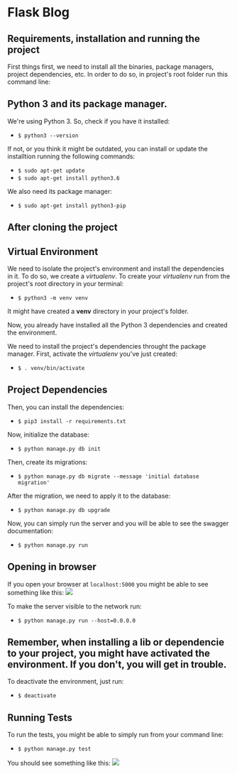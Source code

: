 # Flask Blog
## Requirements, installation and running the project
First things first, we need to install all the binaries, package managers, project dependencies, etc. In order to do so, in project\'s root folder run this command line:

## Python 3 and its package manager.
We're using Python 3. So, check if you have it installed:
* ` $ python3 --version `

If not, or you think it might be outdated, you can install or update the installtion running the following commands:
* ` $ sudo apt-get update `
* ` $ sudo apt-get install python3.6 `

We also need its package manager:
* ` $ sudo apt-get install python3-pip `

## After cloning the project

## Virtual Environment
We need to isolate the project's environment and install the dependencies in it. To do so, we create a *virtualenv*. To create your *virtualenv* run from the project's root directory in your terminal:
* ` $ python3 -m venv venv `

It might have created a **venv** directory in your project's folder.

Now, you already have installed all the Python 3 dependencies and created the environment.

We need to install the project's dependencies throught the package manager. First, activate the *virtualenv* you've just created:
* ` $ . venv/bin/activate `


## Project Dependencies
Then, you can install the dependencies:
* ` $ pip3 install -r requirements.txt `

Now, initialize the database:
* ` $ python manage.py db init `

Then, create its migrations:
* ` $ python manage.py db migrate --message 'initial database migration' `

After the migration, we need to apply it to the database:
* ` $ python manage.py db upgrade `

Now, you can simply run the server and you will be able to see the swagger documentation:
* ` $ python manage.py run `


## Opening in browser
If you open your browser at `localhost:5000` you might be able to see something like this:
<img src="https://cdn-images-1.medium.com/max/800/1*Us_S2WLR3AQAyfOvkzZ38Q.png" />

To make the server visible to the network run:
* ` $ python manage.py run --host=0.0.0.0 `

## Remember, when installing a lib or dependencie to your project, you might have activated the environment. If you don't, you will get in trouble.
To deactivate the environment, just run:
* ` $ deactivate `

## Running Tests
To run the tests, you might be able to simply run from your command line:
* ` $ python manage.py test `

You should see something like this:
<img src="https://cdn-images-1.medium.com/max/800/1*6_E40FN6IFz5EtwL1JqQTw.png"/>
